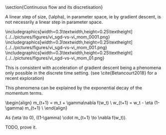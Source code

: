 \section{Continuous flow and its discretisation}

A linear step of size, \(\alpha\), in parameter space, ie by gradient
descent, is not necessrily a linear step in parameter space.

\includegraphics[width=0.3\textwidth,height=0.25\textheight]{../../pictures/figures/vi_sgd-vs-vi_mom_0001.png}
\includegraphics[width=0.3\textwidth,height=0.25\textheight]{../../pictures/figures/vi_sgd-vs-vi_mom_001.png}
\includegraphics[width=0.3\textwidth,height=0.25\textheight]{../../pictures/figures/vi_sgd-vs-vi_mom_01.png}

This is consistent with acceleration of gradient descent being a phenomena only possible in the discrete time setting. (see \cite{Betancourt2018} for a recent exploration)

This phenomena can be explained by the exponential decay of the momentum terms.

\begin{align}
m_{t+1} = m_t + \gamma\nabla f(w_t) \\
w_{t+1} = w_t - \eta (1-\gamma) m_{t+1} \\
\end{align}

As \(\eta \to 0\), \((1-\gamma) \cdot m_{t+1} \to \nabla f(w_t)\).

TODO, prove it.
